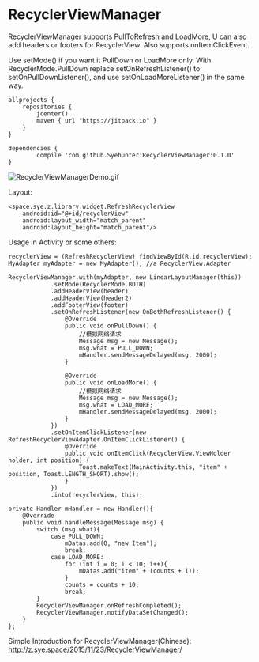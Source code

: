 # RecyclerViewManager
RecyclerViewManager supports PullToRefresh and LoadMore, U can also add headers or footers for RecyclerView.
Also supports onItemClickEvent.

Use setMode() if you want it PullDown or LoadMore only.
With RecyclerMode.PullDown replace setOnRefreshListener() to setOnPullDownListener(), and use setOnLoadMoreListener() in the same way.

	allprojects {
	    repositories {
	        jcenter()
	        maven { url "https://jitpack.io" }
	    }
	}
 	
 	dependencies {
	        compile 'com.github.Syehunter:RecyclerViewManager:0.1.0'
	}

![RecyclerViewManagerDemo.gif](http://7xn4z4.com1.z0.glb.clouddn.com/RecyclerViewManager.gif)

Layout:

	<space.sye.z.library.widget.RefreshRecyclerView
        android:id="@+id/recyclerView"
        android:layout_width="match_parent"
        android:layout_height="match_parent"/>

Usage in Activity or some others:

	recyclerView = (RefreshRecyclerView) findViewById(R.id.recyclerView);
    MyAdapter myAdapter = new MyAdapter(); //a RecyclerView.Adapter

	RecyclerViewManager.with(myAdapter, new LinearLayoutManager(this))
                .setMode(RecyclerMode.BOTH)
                .addHeaderView(header)
                .addHeaderView(header2)
                .addFooterView(footer)
                .setOnRefreshListener(new OnBothRefreshListener() {
                    @Override
                    public void onPullDown() {
                        //模拟网络请求
                        Message msg = new Message();
                        msg.what = PULL_DOWN;
                        mHandler.sendMessageDelayed(msg, 2000);
                    }

                    @Override
                    public void onLoadMore() {
                        //模拟网络请求
                        Message msg = new Message();
                        msg.what = LOAD_MORE;
                        mHandler.sendMessageDelayed(msg, 2000);
                    }
                })
                .setOnItemClickListener(new RefreshRecyclerViewAdapter.OnItemClickListener() {
                    @Override
                    public void onItemClick(RecyclerView.ViewHolder holder, int position) {
                        Toast.makeText(MainActivity.this, "item" + position, Toast.LENGTH_SHORT).show();
                    }
                })
                .into(recyclerView, this);

    private Handler mHandler = new Handler(){
        @Override
        public void handleMessage(Message msg) {
            switch (msg.what){
                case PULL_DOWN:
                    mDatas.add(0, "new Item");
                    break;
                case LOAD_MORE:
                    for (int i = 0; i < 10; i++){
                        mDatas.add("item" + (counts + i));
                    }
                    counts = counts + 10;
                    break;
            }
            RecyclerViewManager.onRefreshCompleted();
            RecyclerViewManager.notifyDataSetChanged();
        }
    };
    
Simple Introduction for RecyclerViewManager(Chinese): http://z.sye.space/2015/11/23/RecyclerViewManager/
